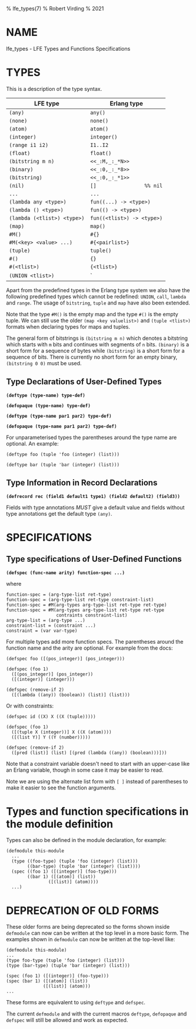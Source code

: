 % lfe_types(7)
% Robert Virding
% 2021

# NAME

lfe_types - LFE Types and Functions Specifications

# TYPES

This is a description of the type syntax.


  | LFE type                       | Erlang type                    |
  |--------------------------------|--------------------------------|
  | `(any)`                        | `any()`                        |
  | `(none)`                       | `none()`                       |
  | `(atom)`                       | `atom()`                       |
  | `(integer)`                    | `integer()`                    |
  | `(range i1 i2)`                | `I1..I2`                       |
  | `(float)`                      | `float()`                      |
  | `(bitstring m n)`              | `<<_:M,_:_*N>>`                |
  | `(binary)`                     | `<<_:0,_:_*8>>`                |
  | `(bitstring)`                  | `<<_:0,_:_*1>>`                |
  | `(nil)`                        | `[]                %% nil`   |
  | `...`                          | `...`                          |
  | `(lambda any <type>)`          | `fun((...) -> <type>)`         |
  | `(lambda () <type>)`           | `fun(() -> <type>)`            |
  | `(lambda (<tlist>) <type>)`    | `fun((<tlist>) -> <type>)`     |
  | `(map)`                        | `map()`                        |
  | `#M()`                         | `#{}`                          |
  | `#M(<key> <value> ...)`        | `#{<pairlist>}`                |
  | `(tuple)`                      | `tuple()`                      |
  | `#()`                          | `{}`                           |
  | `#(<tlist>)`                   | `{<tlist>}`                    |
  | `(UNION <tlist>)`              | `<type> | <type>`              |

Apart from the predefined types in the Erlang type system we also have
the following predefined types which cannot be redefined: `UNION`,
`call`, `lambda` and `range`. The usage of `bitstring`, `tuple` and
`map` have also been extended.

Note that the type `#M()` is the empty map and the type `#()` is the
empty tuple. We can still use the older `(map <key valuelist>)` and
`(tuple <tlist>)` formats when declaring types for maps and tuples.

The general form of bitstrings is `(bitstring m n)` which denotes a
bitstring which starts with `m` bits and continues with segments of
`n` bits. `(binary)` is a short form for a sequence of bytes while
`(bitstring)` is a short form for a sequence of bits. There is
currently no short form for an empty binary, `(bitstring 0 0)` must be
used.

## Type Declarations of User-Defined Types

**`(deftype (type-name) type-def)`**

**`(defopaque (type-name) type-def)`**

**`(deftype (type-name par1 par2) type-def)`**

**`(defopaque (type-name par1 par2) type-def)`**

For unparameterised types the parentheses around the type name are
optional. An example:

```
(deftype foo (tuple 'foo (integer) (list)))

(deftype bar (tuple 'bar (integer) (list)))
```

## Type Information in Record Declarations

**`(defrecord rec (field1 default1 type1) (field2 default2) (field3))`**

Fields with type annotations *MUST* give a default value and fields
without type annotations get the default type `(any)`.

# SPECIFICATIONS

## Type specifications of User-Defined Functions

**`(defspec (func-name arity) function-spec ...)`**

where

```
function-spec = (arg-type-list ret-type)
function-spec = (arg-type-list ret-type constraint-list)
function-spec = #M(arg-types arg-type-list ret-type ret-type)
function-spec = #M(arg-types arg-type-list ret-type ret-type
                   contraints constraint-list)
arg-type-list = (arg-type ...)
constraint-list = (constraint ...)
constraint = (var var-type)
```

For multiple types add more function specs. The parentheses around the
function name and the arity are optional. For example from the docs:

```
(defspec foo ([(pos_integer)] (pos_integer)))

(defspec (foo 1)
  ([(pos_integer)] (pos_integer))
  ([(integer)] (integer)))

(defspec (remove-if 2)
  ([(lambda ((any)) (boolean)) (list)] (list)))
```

Or with constraints:

```
(defspec id ((X) X ((X (tuple)))))

(defspec (foo 1)
  ([(tuple X (integer))] X ((X (atom))))
  ([(list Y)] Y ((Y (number)))))

(defspec (remove-if 2)
  ([pred (list)] (list) [(pred (lambda ((any)) (boolean)))]))
```

Note that a constraint variable doesn't need to start with an
upper-case like an Erlang variable, though in some case it may be
easier to read.

Note we are using the alternate list form with `[ ]` instead of
parentheses to make it easier to see the function arguments.

# Types and function specifications in the module definition

Types can also be defined in the module declaration, for example:

```
(defmodule this-module
  ...
  (type ((foo-type) (tuple 'foo (integer) (list)))
        ((bar-type) (tuple 'bar (integer) (list))))
  (spec ((foo 1) ([(integer)] (foo-type)))
        ((bar 1) ([(atom)] (list))
                ([(list)] (atom))))
  ...)
```
# DEPRECATION OF OLD FORMS

These older forms are being deprecated so the forms shown inside
`defmodule` can now can be written at the top level in a more basic
form. The examples shown in `defmodule` can now be written at the
top-level like:

```
(defmodule this-module)
...
(type foo-type (tuple 'foo (integer) (list)))
(type (bar-type) (tuple 'bar (integer) (list)))

(spec (foo 1) ([(integer)] (foo-type)))
(spec (bar 1) ([(atom)] (list))
              ([(list)] (atom)))
...
```
These forms are equivalent to using `deftype` and `defspec`.

The current `defmodule` and with the current macros `deftype`, `defopaque` and
`defspec` will still be allowed and work as expected.
